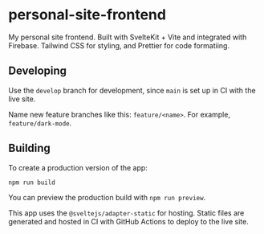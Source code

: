 # personal-site-frontend

My personal site frontend. Built with SvelteKit + Vite and integrated with Firebase.
Tailwind CSS for styling, and Prettier for code formatiing.

## Developing

Use the `develop` branch for development, since `main` is set up in CI with the live site.

Name new feature branches like this: `feature/<name>`. For example, `feature/dark-mode`.

## Building

To create a production version of the app:

```bash
npm run build
```

You can preview the production build with `npm run preview`.

This app uses the `@sveltejs/adapter-static` for hosting. Static files are generated and hosted in CI with GitHub Actions to deploy to the live site.
